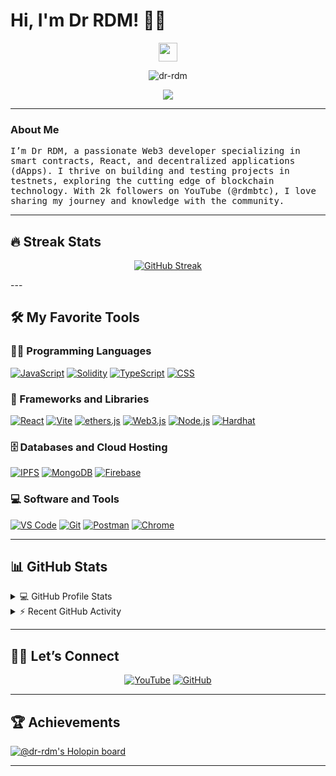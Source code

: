 # Hi, I'm Dr RDM! 👨‍💻  
<p align="center">
  <img src="https://media.giphy.com/media/hvRJCLFzcasrR4ia7z/giphy.gif" width="30">
</p>

<p align="center">
  <img src="https://komarev.com/ghpvc/?username=rdmbtc&label=Profile%20Views&color=0e75b6&style=flat" alt="dr-rdm" />
</p>

<p align="center">
  <a href="https://github.com/DenverCoder1/readme-typing-svg">
    <img src="https://readme-typing-svg.herokuapp.com?lines=Web3+Developer;Smart+Contracts+Expert;React+%26+dApps+Enthusiast;Testnet+Hunter;Always+Exploring+New+Tech&center=true&width=380&height=45">
  </a>
</p>

---

### About Me  
<samp>  
I’m Dr RDM, a passionate Web3 developer specializing in smart contracts, React, and decentralized applications (dApps). I thrive on building and testing projects in testnets, exploring the cutting edge of blockchain technology. With 2k followers on YouTube (@rdmbtc), I love sharing my journey and knowledge with the community.  
</samp>

---

## 🔥 Streak Stats  

 <p align="center">
 <a href="https://git.io/streak-stats"><img src="https://streak-stats.demolab.com?user=rdmbtc&theme=dark&hide_border=true" alt="GitHub Streak" /></a>
</p>
---

## 🛠️ My Favorite Tools  

### 👨‍💻 Programming Languages  
<p>
  <a href="#"><img alt="JavaScript" src="https://img.shields.io/badge/JavaScript%20-%23F7DF1E.svg?logo=javascript&logoColor=black"></a>
  <a href="#"><img alt="Solidity" src="https://img.shields.io/badge/Solidity%20-%23363636.svg?logo=solidity&logoColor=white"></a>
  <a href="#"><img alt="TypeScript" src="https://img.shields.io/badge/TypeScript%20-%23007ACC.svg?logo=typescript&logoColor=white"></a>
  <a href="#"><img alt="CSS" src="https://img.shields.io/badge/CSS%20-%231572B6.svg?logo=css3&logoColor=white"></a>
</p>

### 🧰 Frameworks and Libraries  
<p>
  <a href="#"><img alt="React" src="https://img.shields.io/badge/React%20-%2320232a.svg?logo=react&logoColor=%2361DAFB"></a>
  <a href="#"><img alt="Vite" src="https://img.shields.io/badge/Vite%20-%23646CFF.svg?logo=vite&logoColor=white"></a>
  <a href="#"><img alt="ethers.js" src="https://img.shields.io/badge/ethers.js%20-%233C3C3D.svg?logo=ethereum&logoColor=white"></a>
  <a href="#"><img alt="Web3.js" src="https://img.shields.io/badge/Web3.js%20-%23F16822.svg?logo=web3.js&logoColor=white"></a>
  <a href="#"><img alt="Node.js" src="https://img.shields.io/badge/Node.js%20-%2343853D.svg?logo=node.js&logoColor=white"></a>
  <a href="#"><img alt="Hardhat" src="https://img.shields.io/badge/Hardhat%20-%23F5A97F.svg?logo=hardhat&logoColor=white"></a>
</p>

### 🗄️ Databases and Cloud Hosting  
<p>
  <a href="#"><img alt="IPFS" src="https://img.shields.io/badge/IPFS%20-%2365C2CB.svg?logo=ipfs&logoColor=white"></a>
  <a href="#"><img alt="MongoDB" src="https://img.shields.io/badge/MongoDB%20-%2347A248.svg?logo=mongodb&logoColor=white"></a>
  <a href="#"><img alt="Firebase" src="https://img.shields.io/badge/Firebase%20-%23FFCA28.svg?logo=firebase&logoColor=black"></a>
</p>

### 💻 Software and Tools  
<p>
  <a href="#"><img alt="VS Code" src="https://img.shields.io/badge/VS%20Code%20-%23007ACC.svg?logo=visual-studio-code&logoColor=white"></a>
  <a href="#"><img alt="Git" src="https://img.shields.io/badge/Git%20-%23F05033.svg?logo=git&logoColor=white"></a>
  <a href="#"><img alt="Postman" src="https://img.shields.io/badge/Postman%20-%23FF6C37.svg?logo=postman&logoColor=white"></a>
  <a href="#"><img alt="Chrome" src="https://img.shields.io/badge/Chrome%20-%234285F4.svg?logo=google-chrome&logoColor=white"></a>
</p>

---

## 📊 GitHub Stats  

<details> 
  <summary>💻 GitHub Profile Stats</summary>  
  <br/>
  <a href="https://github.com/anuraghazra/github-readme-stats">
    <img alt="Dr RDM's Github Stats" src="https://github-readme-stats.vercel.app/api?username=rdmbtc&show_icons=true&count_private=true&theme=react&hide_border=true&bg_color=1F222E&title_color=F85D7F&icon_color=F8D866" height="192px"/>
  </a>
  <a href="https://github.com/anuraghazra/github-readme-stats">
    <img alt="Dr RDM's Top Languages" src="https://github-readme-stats.vercel.app/api/top-langs/?username=rdmbtc&langs_count=8&layout=compact&theme=react&hide_border=true&bg_color=1F222E&title_color=F85D7F&icon_color=F8D866" height="192px"/>
  </a>
  <br/>
  <b>Note:</b> Top languages reflect my public code and not necessarily my full skill set.
</details>

<details>
  <summary>⚡ Recent GitHub Activity</summary>  
  <br/>
  <a href="https://github.com/ashutosh00710/github-readme-activity-graph">
    <img alt="Dr RDM's Activity Graph" src="https://github-readme-activity-graph.vercel.app/graph?username=rdmbtc&bg_color=1F222E&color=F8D866&line=F85D7F&point=FFFFFF&hide_border=true" />
  </a>
</details>

---

## 🙋‍♂️ Let’s Connect  

<p align="center">
  <a href="https://www.youtube.com/@rdmbtc" target="_blank"><img src="https://img.icons8.com/bubbles/50/000000/youtube.png" alt="YouTube"/></a>
  <a href="https://github.com/rdmbtc" target="_blank"><img src="https://img.icons8.com/bubbles/50/000000/github.png" alt="GitHub"/></a>
</p>

---

## 🏆 Achievements  
[![@dr-rdm's Holopin board](https://holopin.me/rdmbtc)](https://holopin.io/@rdmbtc)

---

